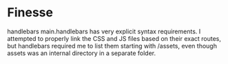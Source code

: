 # Finesse


handlebars main.handlebars has very explicit syntax requirements. I attempted to properly link the CSS and JS files based on their exact routes, but handlebars required me to list them starting with /assets, even though assets was an internal directory in a separate folder.